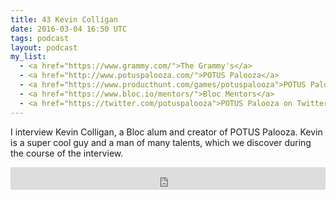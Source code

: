 ```yaml
---
title: 43 Kevin Colligan
date: 2016-03-04 16:50 UTC
tags: podcast
layout: podcast
my_list: 
  - <a href="https://www.grammy.com/">The Grammy's</a>
  - <a href="http://www.potuspalooza.com/">POTUS Palooza</a>
  - <a href="https://www.producthunt.com/games/potuspalooza">POTUS Palooza on Product Hunt</a>
  - <a href="https://www.bloc.io/mentors/">Bloc Mentors</a>
  - <a href="https://twitter.com/potuspalooza">POTUS Palooza on Twitter</a>
---
```

I interview Kevin Colligan, a Bloc alum and creator of POTUS Palooza. Kevin is a super cool guy and a man of many talents, which we discover during the course of the interview.

<iframe frameborder='0' height='36px' scrolling='no' seamless src='https://simplecast.com/e/28301?style=light' width='100%'></iframe>
